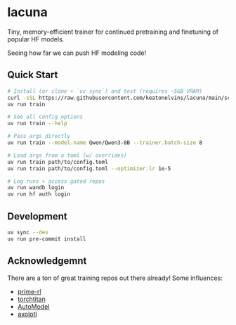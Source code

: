 # lacuna

Tiny, memory-efficient trainer for continued pretraining and finetuning of popular HF models.

Seeing how far we can push HF modeling code!

## Quick Start

```bash
# Install (or clone + `uv sync`) and test (requires ~5GB VRAM)
curl -sSL https://raw.githubusercontent.com/keatonelvins/lacuna/main/scripts/install.sh | bash
uv run train

# See all config options
uv run train --help

# Pass args directly
uv run train --model.name Qwen/Qwen3-8B --trainer.batch-size 8

# Load args from a toml (w/ overrides)
uv run train path/to/config.toml
uv run train path/to/config.toml --optimizer.lr 1e-5

# Log runs + access gated repos
uv run wandb login
uv run hf auth login
```

## Development

```bash
uv sync --dev
uv run pre-commit install
```

## Acknowledgemnt

There are a ton of great training repos out there already! Some influences:
- [prime-rl](https://github.com/PrimeIntellect-ai/prime-rl)
- [torchtitan](https://github.com/pytorch/torchtitan)
- [AutoModel](https://github.com/NVIDIA-NeMo/Automodel)
- [axolotl](https://github.com/axolotl-ai-cloud/axolotl)

